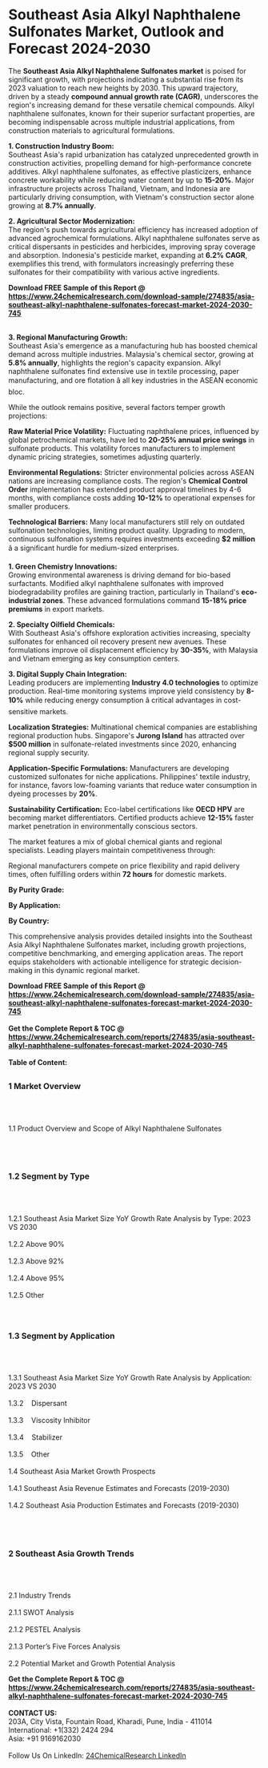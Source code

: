 <h1>Southeast Asia Alkyl Naphthalene Sulfonates Market, Outlook and Forecast 2024-2030</h1><p>The <strong>Southeast Asia Alkyl Naphthalene Sulfonates market</strong> is poised for significant growth, with projections indicating a substantial rise from its 2023 valuation to reach new heights by 2030. This upward trajectory, driven by a steady <strong>compound annual growth rate (CAGR)</strong>, underscores the region's increasing demand for these versatile chemical compounds. Alkyl naphthalene sulfonates, known for their superior surfactant properties, are becoming indispensable across multiple industrial applications, from construction materials to agricultural formulations.</p><p><strong>1. Construction Industry Boom:</strong><br>
Southeast Asia's rapid urbanization has catalyzed unprecedented growth in construction activities, propelling demand for high-performance concrete additives. Alkyl naphthalene sulfonates, as effective plasticizers, enhance concrete workability while reducing water content by up to <strong>15-20%</strong>. Major infrastructure projects across Thailand, Vietnam, and Indonesia are particularly driving consumption, with Vietnam's construction sector alone growing at <strong>8.7% annually</strong>.</p><p><strong>2. Agricultural Sector Modernization:</strong><br>
The region's push towards agricultural efficiency has increased adoption of advanced agrochemical formulations. Alkyl naphthalene sulfonates serve as critical dispersants in pesticides and herbicides, improving spray coverage and absorption. Indonesia's pesticide market, expanding at <strong>6.2% CAGR</strong>, exemplifies this trend, with formulators increasingly preferring these sulfonates for their compatibility with various active ingredients.</p><div><b>Download FREE Sample of this Report @ 
            <a href="https://www.24chemicalresearch.com/download-sample/274835/asia-southeast-alkyl-naphthalene-sulfonates-forecast-market-2024-2030-745">
            https://www.24chemicalresearch.com/download-sample/274835/asia-southeast-alkyl-naphthalene-sulfonates-forecast-market-2024-2030-745</a></b></div><br><p><strong>3. Regional Manufacturing Growth:</strong><br>
Southeast Asia's emergence as a manufacturing hub has boosted chemical demand across multiple industries. Malaysia's chemical sector, growing at <strong>5.8% annually</strong>, highlights the region's capacity expansion. Alkyl naphthalene sulfonates find extensive use in textile processing, paper manufacturing, and ore flotation â all key industries in the ASEAN economic bloc.</p><p>While the outlook remains positive, several factors temper growth projections:</p><p><strong>Raw Material Price Volatility:</strong> Fluctuating naphthalene prices, influenced by global petrochemical markets, have led to <strong>20-25% annual price swings</strong> in sulfonate products. This volatility forces manufacturers to implement dynamic pricing strategies, sometimes adjusting quarterly.</p><p><strong>Environmental Regulations:</strong> Stricter environmental policies across ASEAN nations are increasing compliance costs. The region's <strong>Chemical Control Order</strong> implementation has extended product approval timelines by 4-6 months, with compliance costs adding <strong>10-12%</strong> to operational expenses for smaller producers.</p><p><strong>Technological Barriers:</strong> Many local manufacturers still rely on outdated sulfonation technologies, limiting product quality. Upgrading to modern, continuous sulfonation systems requires investments exceeding <strong>$2 million</strong> â a significant hurdle for medium-sized enterprises.</p><p><strong>1. Green Chemistry Innovations:</strong><br>
Growing environmental awareness is driving demand for bio-based surfactants. Modified alkyl naphthalene sulfonates with improved biodegradability profiles are gaining traction, particularly in Thailand's <strong>eco-industrial zones</strong>. These advanced formulations command <strong>15-18% price premiums</strong> in export markets.</p><p><strong>2. Specialty Oilfield Chemicals:</strong><br>
With Southeast Asia's offshore exploration activities increasing, specialty sulfonates for enhanced oil recovery present new avenues. These formulations improve oil displacement efficiency by <strong>30-35%</strong>, with Malaysia and Vietnam emerging as key consumption centers.</p><p><strong>3. Digital Supply Chain Integration:</strong><br>
Leading producers are implementing <strong>Industry 4.0 technologies</strong> to optimize production. Real-time monitoring systems improve yield consistency by <strong>8-10%</strong> while reducing energy consumption â critical advantages in cost-sensitive markets.</p><p><strong>Localization Strategies:</strong> Multinational chemical companies are establishing regional production hubs. Singapore's <strong>Jurong Island</strong> has attracted over <strong>$500 million</strong> in sulfonate-related investments since 2020, enhancing regional supply security.</p><p><strong>Application-Specific Formulations:</strong> Manufacturers are developing customized sulfonates for niche applications. Philippines' textile industry, for instance, favors low-foaming variants that reduce water consumption in dyeing processes by <strong>20%</strong>.</p><p><strong>Sustainability Certification:</strong> Eco-label certifications like <strong>OECD HPV</strong> are becoming market differentiators. Certified products achieve <strong>12-15%</strong> faster market penetration in environmentally conscious sectors.</p><p>The market features a mix of global chemical giants and regional specialists. Leading players maintain competitiveness through:</p><p>Regional manufacturers compete on price flexibility and rapid delivery times, often fulfilling orders within <strong>72 hours</strong> for domestic markets.</p><p><strong>By Purity Grade:</strong></p><p><strong>By Application:</strong></p><p><strong>By Country:</strong></p><p>This comprehensive analysis provides detailed insights into the Southeast Asia Alkyl Naphthalene Sulfonates market, including growth projections, competitive benchmarking, and emerging application areas. The report equips stakeholders with actionable intelligence for strategic decision-making in this dynamic regional market.</p><div><b>Download FREE Sample of this Report @ 
            <a href="https://www.24chemicalresearch.com/download-sample/274835/asia-southeast-alkyl-naphthalene-sulfonates-forecast-market-2024-2030-745">
            https://www.24chemicalresearch.com/download-sample/274835/asia-southeast-alkyl-naphthalene-sulfonates-forecast-market-2024-2030-745</a></b></div><br><div><b>Get the Complete Report & TOC @ 
            <a href="https://www.24chemicalresearch.com/reports/274835/asia-southeast-alkyl-naphthalene-sulfonates-forecast-market-2024-2030-745">
            https://www.24chemicalresearch.com/reports/274835/asia-southeast-alkyl-naphthalene-sulfonates-forecast-market-2024-2030-745</a></b></div><br>
            <b>Table of Content:</b><p><h2><span style="font-size:16px"><strong>1 Market Overview&nbsp;&nbsp; &nbsp;</strong></span></h2><br />
<br />
<p>1.1 Product Overview and Scope of Alkyl Naphthalene Sulfonates&nbsp;</p><br />
<br />
<h2><strong><span style="font-size:16px">1.2 Segment by Type&nbsp;&nbsp; &nbsp;</span></strong></h2><br />
<br />
<p>1.2.1 Southeast Asia Market Size YoY Growth Rate Analysis by Type: 2023 VS 2030&nbsp;&nbsp; &nbsp;<br /><br />
1.2.2 Above 90%&nbsp;&nbsp; &nbsp;<br /><br />
1.2.3 Above 92%<br /><br />
1.2.4 Above 95%<br /><br />
1.2.5 Other<br /><br />
<br />
<h2><span style="font-size:16px"><strong>1.3 Segment by Application&nbsp;&nbsp;</strong></span></h2><br />
<br />
<p>1.3.1 Southeast Asia Market Size YoY Growth Rate Analysis by Application: 2023 VS 2030&nbsp;&nbsp; &nbsp;<br /><br />
1.3.2&nbsp;&nbsp; &nbsp;Dispersant<br /><br />
1.3.3&nbsp;&nbsp; &nbsp;Viscosity Inhibitor<br /><br />
1.3.4&nbsp;&nbsp; &nbsp;Stabilizer<br /><br />
1.3.5&nbsp;&nbsp; &nbsp;Other<br /><br />
1.4 Southeast Asia Market Growth Prospects&nbsp;&nbsp; &nbsp;<br /><br />
1.4.1 Southeast Asia Revenue Estimates and Forecasts (2019-2030)&nbsp;&nbsp; &nbsp;<br /><br />
1.4.2 Southeast Asia Production Estimates and Forecasts (2019-2030)&nbsp;&nbsp;</p><br />
<br />
<h2><span style="font-size:16px"><strong>2 Southeast Asia Growth Trends&nbsp;&nbsp; &nbsp;</strong></span></h2><br />
<br />
<p>2.1 Industry Trends&nbsp;&nbsp; &nbsp;<br /><br />
2.1.1 SWOT Analysis&nbsp;&nbsp; &nbsp;<br /><br />
2.1.2 PESTEL Analysis&nbsp;&nbsp; &nbsp;<br /><br />
2.1.3 Porter&rsquo;s Five Forces Analysis&nbsp;&nbsp; &nbsp;<br /><br />
2.2 Potential Market and Growth Potential Analysis&nbsp;&nbsp</p><div><b>Get the Complete Report & TOC @ 
            <a href="https://www.24chemicalresearch.com/reports/274835/asia-southeast-alkyl-naphthalene-sulfonates-forecast-market-2024-2030-745">
            https://www.24chemicalresearch.com/reports/274835/asia-southeast-alkyl-naphthalene-sulfonates-forecast-market-2024-2030-745</a></b></div><br><b>CONTACT US:</b><br>
            203A, City Vista, Fountain Road, Kharadi, Pune, India - 411014<br>
            International: +1(332) 2424 294<br>
            Asia: +91 9169162030 <br><br>
            Follow Us On LinkedIn: <a href="https://www.linkedin.com/company/24chemicalresearch/">24ChemicalResearch LinkedIn</a>